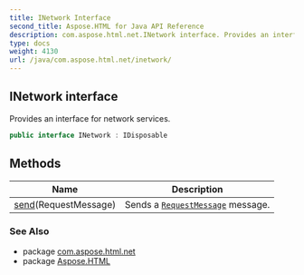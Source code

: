 ```yaml
---
title: INetwork Interface
second_title: Aspose.HTML for Java API Reference
description: com.aspose.html.net.INetwork interface. Provides an interface for network services
type: docs
weight: 4130
url: /java/com.aspose.html.net/inetwork/
---
```

## INetwork interface

Provides an interface for network services.

```java
public interface INetwork : IDisposable
```

## Methods

| Name | Description |
| --- | --- |
| [send](../../com.aspose.html.net/inetwork/send/)(RequestMessage) | Sends a [`RequestMessage`](../requestmessage/) message. |

### See Also

* package [com.aspose.html.net](../../com.aspose.html.net/)
* package [Aspose.HTML](../../)

